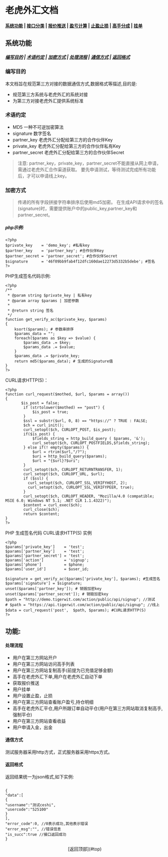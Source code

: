 # <span id = "liucheng">老虎外汇文档</span>

#### [系统功能](/) |  [接口分类](/api/category.html) | [报价推送](/quote.html) | [盈亏计算](/formula.html) | [止盈止损](/level.html) | [高手分成](/bouns.html) | [挂单](pending.html)

## 系统功能

##### [编写目的](#mudi) | [术语约定](#yueding) | [加密方式](#fangshi) | [处理流程](#liucheng) | [通信方式](#tongxin) | [返回格式](#fanhui)

### <span id = "mudi">编写目的 </span>
本文档旨在规范第三方对接的数据通信方式,数据格式等描述,目的是:

* 规范第三方系统与老虎外汇的系统对接
* 为第三方对接老虎外汇提供系统标准

### <span id = "yueding">术语约定</span>
* MD5 一种不可逆加密算法
* signature 数字签名
* partner_key 老虎外汇分配给第三方的合作伙伴Key
* private_key 老虎外汇分配给第三方的合作伙伴私有Key
* partner_secret 老虎外汇分配给第三方的合作伙伴Secret

>注意:
>partner_key，private_key，partner_secret不能直接从网上申请，需通过老虎外汇合作渠道获取。
>要先申请测试，等待测试完成所有功能后，才可以申请线上key。

### <span id = "fangshi">加密方式</span>
>传递的所有字段拼接字符串排序后使用md5加密。
>在生成API请求中的签名(signature)时，需要提供账户中的public_key,partner_key和partner_secret。
##### php示例:

```
<?php 
$private_key    = 'demo_key'; #私有key
$partner_key    = 'partner_key'; #合作伙伴Key
$partner_secret = 'partner_secret'; #合作伙伴Secret
$signature      = '46f09bb9fab4f12dfc160dae12273d5332b5debe'; #签名
?>
```

PHP生成签名代码示例:
```
<?php 
/**
 * @param string $private_key | 私有key
 * @param array $params | 加密参数
 *
 * @return string 签名
 */
function get_verify_ac($private_key, $params) 
{
    ksort($params); # 参数串排序
    $params_data = "";
    foreach($params as $key => $value) {
        $params_data .= $key;
        $params_data .= $value;
    }
    $params_data .= $private_key;
    return md5($params_data); # 生成的Signature值
}
?>
```

CURL请求HTTP(S)：
```
<?php
function curl_request($mothed, $url, $params = array())
{
       $is_post = false;
        if (strtolower($mothed) == "post") {
            $is_post = true;
        }
        $ssl = substr($url, 0, 8) == "https://" ? TRUE : FALSE;
        $ch = curl_init();
        curl_setopt($ch, CURLOPT_POST, $is_post);
        if($is_post) {
            $fields_string = http_build_query ( $params, '&');
            curl_setopt($ch, CURLOPT_POSTFIELDS,$fields_string);
        } else if(! empty($params)) {
            $url = rtrim($url,"/?");
            $uri = http_build_query($params);
            $url = "{$url}?$uri";
        }
        curl_setopt($ch, CURLOPT_RETURNTRANSFER, 1);
        curl_setopt($ch, CURLOPT_URL, $url);
        if ($ssl) {
          curl_setopt($ch, CURLOPT_SSL_VERIFYHOST, 2);
          curl_setopt($ch, CURLOPT_SSL_VERIFYPEER, true);
        }
        curl_setopt($ch, CURLOPT_HEADER, "Mozilla/4.0 (compatible; MSIE 6.0; Windows NT 5.1; .NET CLR 1.1.4322)");
        $content = curl_exec($ch);
        curl_close($ch);
        return $content;
}
?>
```

PHP 生成签名代码 CURL请求HTTP(S) 实例
```
<?php
$params['private_key']    = 'test';
$params['partner_key']    = 'test';
$params['partner_secret'] = 'test';
$params['action']         = 'signup';
$params['phone']          = $phone;
$params['user_id']        = $user_id;

$signature = get_verify_ac($params['private_key'], $params); #生成签名
$params['signature'] = $signature; 
unset($params['partner_key']); # 销毁加密key
unset($params['partner_secret']); # 销毁加密key
$path = "http://demo.tigerwit.com/action/public/api/signup"; //测试
# $path = "https://api.tigerwit.com/action/public/api/signup"; //线上
$data = curl_request('post',  $path, $params); #CURL请求HTTP(S)
?>
```

## 功能:
#### <span id = "liucheng">处理流程</span>
* 用户在第三方网站开户
* 用户在第三方网站访问高手列表
* 用户在第三方网站复制高手(前提为已充值足够金额)
* 高手在老虎外汇下单,用户在老虎外汇自动下单
* 获取报价推送
* 用户挂单
* 用户设置止盈，止损
* 用户在第三方网站查看账户盈亏,持仓明细
* 高手在老虎外汇平仓,用户所跟订单自动平仓(用户在第三方网站取消复制高手,强制平仓)
* 用户在第三方网站查看收益
* 用户申请入金，出金

#### <span id = "tongxin"> 通信方式 </span>
测试服务器采用http方式，正式服务器采用https方式。
#### <span id = "fanhui"> 返回格式 </span>
返回结果统一为json格式,如下实例:
```

{ 
"data":[ 
{ 
"username":"测试ceshi", 
"usercode":"525100" 
} 
], 
"error_code":0, //0表示成功,其他表示错误 
"error_msg":"", //错误信息 
"is_succ":true //接口返回成功 
} 
```

<center> [返回顶部](#top) </center>     






